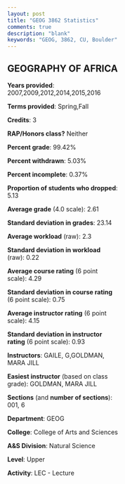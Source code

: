 ```yaml
---
layout: post
title: "GEOG 3862 Statistics"
comments: true
description: "blank"
keywords: "GEOG, 3862, CU, Boulder"
--- 
```

<head>
<script src="https://ajax.googleapis.com/ajax/libs/jquery/2.1.3/jquery.min.js"></script>
<script src="https://dl.dropboxusercontent.com/s/pc42nxpaw1ea4o9/highcharts.js?dl=0"></script>
<!-- <script src="../assets/js/highcharts.js"></script> -->
<style type="text/css">@font-face {
	font-family: "Bebas Neue";
	src: url(https://www.filehosting.org/file/details/544349/BebasNeue%20Regular.otf) format("opentype");
	}
	h1.Bebas { 
		font-family: "Bebas Neue", Verdana, Tahoma;
	}
</style>
</head>
<body>
	<div id="container" style="float: right; width: 45%; height: 88%; margin-left: 2.5%; margin-right: 2.5%;"></div>
	<script language="JavaScript">
		$(document).ready(function() {
		var chart = {type: 'column'};
		var title = {text: 'Grade Distribution'};
		var xAxis = {categories: ['A','B','C','D','F'],crosshair: true};
		var yAxis = {min: 0,title: {text: 'Percentage'}};
		var tooltip = {headerFormat: '<center><b><span style="font-size:20px">{point.key}</span></b></center>',
		               pointFormat: '<td style="padding:0"><b>{point.y:.1f}%</b></td>',
		               footerFormat: '</table>',shared: true,useHTML: true};
		var plotOptions = {column: {pointPadding: 0.0,borderWidth: 0}};  
		var credits = {enabled: false};var series= [{name: 'Percent',data: [25.0,33.42,25.99,12.62,2.97,]}];
		var json = {};
		json.chart = chart;
		json.title = title;
		json.tooltip = tooltip;
		json.xAxis = xAxis;
		json.yAxis = yAxis;  
		json.series = series;
		json.plotOptions = plotOptions;  
		json.credits = credits;
		$('#container').highcharts(json);
	});
	</script>
</body>
			   
## GEOGRAPHY OF AFRICA

**Years provided**: 2007,2009,2012,2014,2015,2016

**Terms provided**: Spring,Fall

**Credits**: 3

**RAP/Honors class?** Neither

**Percent grade**: 99.42%

**Percent withdrawn**: 5.03%

**Percent incomplete**: 0.37%

**Proportion of students who dropped**: 5.13

**Average grade** (4.0 scale): 2.61

**Standard deviation in grades**: 23.14

**Average workload** (raw): 2.3

**Standard deviation in workload** (raw): 0.22

**Average course rating** (6 point scale): 4.29

**Standard deviation in course rating** (6 point scale): 0.75

**Average instructor rating** (6 point scale): 4.15

**Standard deviation in instructor rating** (6 point scale): 0.93

**Instructors**: GAILE, G,GOLDMAN, MARA JILL

**Easiest instructor** (based on class grade): GOLDMAN, MARA JILL

**Sections** (and **number of sections**): 001, 6

**Department**: GEOG

**College**: College of Arts and Sciences

**A&S Division**: Natural Science

**Level**: Upper

**Activity**: LEC - Lecture
